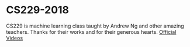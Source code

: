 # CS229-2018
CS229 is machine learning class taught by Andrew Ng and other amazing teachers.
Thanks for their works and for their generous hearts.
[Official Videos](https://www.youtube.com/watch?v=jGwO_UgTS7I&list=PLoROMvodv4rMiGQp3WXShtMGgzqpfVfbU)
